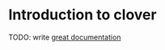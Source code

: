 # Introduction to clover

TODO: write [great documentation](http://jacobian.org/writing/great-documentation/what-to-write/)
